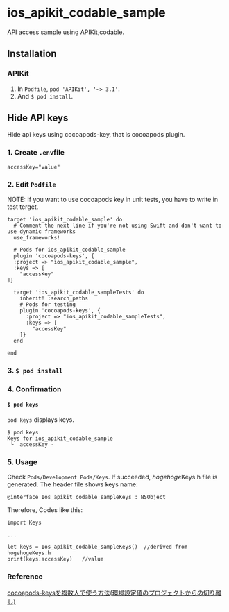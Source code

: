 # ios\_apikit\_codable\_sample
API access sample using APIKit,codable.

## Installation
### APIKit
1. In `Podfile`, `pod 'APIKit', '~> 3.1'`.
1. And `$ pod install`. 

## Hide API keys
Hide api keys using cocoapods-key, that is cocoapods plugin.

### 1. Create `.env`file
`accessKey="value"`

### 2. Edit `Podfile`
NOTE: If you want to use cocoapods key in unit tests, you have to write in test terget.

```
target 'ios_apikit_codable_sample' do
  # Comment the next line if you're not using Swift and don't want to use dynamic frameworks
  use_frameworks!

  # Pods for ios_apikit_codable_sample
  plugin 'cocoapods-keys', {
  :project => "ios_apikit_codable_sample",
  :keys => [
    "accessKey"
]}

  target 'ios_apikit_codable_sampleTests' do
    inherit! :search_paths
    # Pods for testing
    plugin 'cocoapods-keys', {
      :project => "ios_apikit_codable_sampleTests",
      :keys => [
        "accessKey"
    ]}
  end

end
```

### 3. `$ pod install`

### 4. Confirmation
#### `$ pod keys`
`pod keys` displays keys.
 
```
$ pod keys
Keys for ios_apikit_codable_sample
 └  accessKey - 

```

### 5. Usage
Check `Pods/Development Pods/Keys`. If succeeded, *hogehoge*Keys.h file is generated. The header file shows keys name:

```
@interface Ios_apikit_codable_sampleKeys : NSObject
```

Therefore, Codes like this:

```
import Keys

...

let keys = Ios_apikit_codable_sampleKeys()  //derived from hogehogeKeys.h
print(keys.accessKey)	//value
```

### Reference
[cocoapods-keysを複数人で使う方法(環境設定値のプロジェクトからの切り離し)](https://qiita.com/sgr-ksmt/items/8dfcf61f60a6ef557aa8#_reference-6b3a97aae66159e8d60b)
